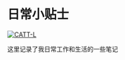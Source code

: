 # 日常小贴士


[![CATT-L](https://img.shields.io/static/v1?label=Powered%20by&message=CATT-L&color=f61b73)](https://github.com/CATT-L)


这里记录了我日常工作和生活的一些笔记

